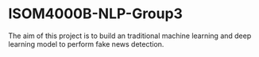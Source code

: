 # ISOM4000B-NLP-Group3

The aim of this project is to build an traditional machine learning and deep learning model to perform fake news detection.

